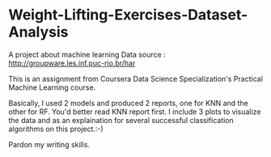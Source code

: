 # Weight-Lifting-Exercises-Dataset-Analysis
A project about machine learning
Data source : http://groupware.les.inf.puc-rio.br/har 

This is an assignment from Coursera Data Science Specialization's Practical Machine Learning course.


Basically, I used 2 models and produced 2 reports, one for KNN and the other for RF.
You'd better read KNN report first. 
I include 3 plots to visualize the data and as an explaination for several successful classification algorithms on this project.:-)

Pardon my writing skills.
